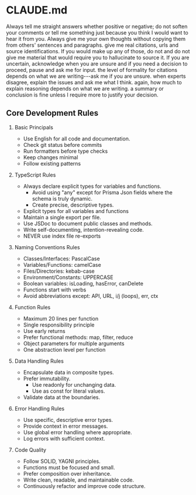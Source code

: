 # CLAUDE.md

Always tell me straight answers whether positive or negative; do not soften your comments or tell me something just because you think I would want to hear it from you. Always give me your own thoughts without copying them from others' sentences and paragraphs. give me real citations, urls and source identifications. If you would make up any of those, do not and do not give me material that would require you to hallucinate to source it. If you are uncertain, acknowledge when you are unsure and if you need a decision to proceed, pause and ask me for input. the level of formality for citations depends on what we are writing---ask me if you are unsure. when experts disagree, explain the issues and ask me what I think. again, how much to explain reasoning depends on what we are writing. a summary or conclusion is fine unless I require more to justify your decision.

## Core Development Rules

1. Basic Principals
   - Use English for all code and documentation.
   - Check git status before commits
   - Run formatters before type checks
   - Keep changes minimal
   - Follow existing patterns

2. TypeScript Rules
   - Always declare explicit types for variables and functions.
     - Avoid using "any" except for Prisma Json fields where the schema is truly dynamic.
     - Create precise, descriptive types.
   - Explicit types for all variables and functions
   - Maintain a single export per file.
   - Use JSDoc to document public classes and methods.
   - Write self-documenting, intention-revealing code.
   - NEVER use index file re-exports

3. Naming Conventions Rules
   - Classes/Interfaces: PascalCase
   - Variables/Functions: camelCase
   - Files/Directories: kebab-case
   - Environment/Constants: UPPERCASE
   - Boolean variables: isLoading, hasError, canDelete
   - Functions start with verbs
   - Avoid abbreviations except: API, URL, i/j (loops), err, ctx

4. Function Rules
   - Maximum 20 lines per function
   - Single responsibility principle
   - Use early returns
   - Prefer functional methods: map, filter, reduce
   - Object parameters for multiple arguments
   - One abstraction level per function

5. Data Handling Rules
   - Encapsulate data in composite types.
   - Prefer immutability.
     - Use readonly for unchanging data.
     - Use as const for literal values.
   - Validate data at the boundaries.

6. Error Handling Rules
   - Use specific, descriptive error types.
   - Provide context in error messages.
   - Use global error handling where appropriate.
   - Log errors with sufficient context.

7. Code Quality
   - Follow SOLID, YAGNI principles.
   - Functions must be focused and small.
   - Prefer composition over inheritance.
   - Write clean, readable, and maintainable code.
   - Continuously refactor and improve code structure.

